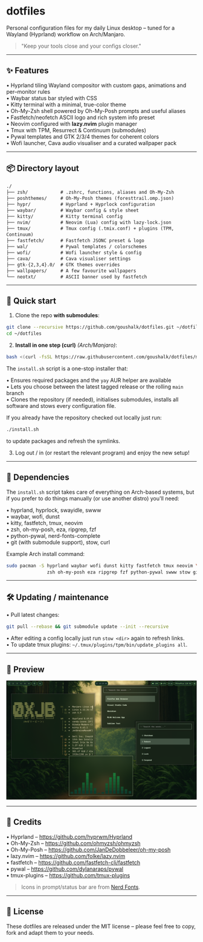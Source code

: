 # dotfiles

Personal configuration files for my daily Linux desktop – tuned for a Wayland (Hyprland) workflow on Arch/Manjaro.

> "Keep your tools close and your configs closer."

---

## ✨ Features

• Hyprland tiling Wayland compositor with custom gaps, animations and per–monitor rules  
• Waybar status bar styled with CSS  
• Kitty terminal with a minimal, true-color theme  
• Oh-My-Zsh shell powered by Oh-My-Posh prompts and useful aliases  
• Fastfetch/neofetch ASCII logo and rich system info preset  
• Neovim configured with **lazy.nvim** plugin manager  
• Tmux with TPM, Resurrect & Continuum (submodules)  
• Pywal templates and GTK 2/3/4 themes for coherent colors  
• Wofi launcher, Cava audio visualiser and a curated wallpaper pack

---

## 📦 Directory layout

```
./
├── zsh/            # .zshrc, functions, aliases and Oh-My-Zsh
├── poshthemes/     # Oh-My-Posh themes (foresttrail.omp.json)
├── hypr/           # Hyprland + Hyprlock configuration
├── waybar/         # Waybar config & style sheet
├── kitty/          # Kitty terminal config
├── nvim/           # Neovim (Lua) config with lazy-lock.json
├── tmux/           # Tmux config (.tmix.conf) + plugins (TPM, Continuum)
├── fastfetch/      # Fastfetch JSONC preset & logo
├── wal/            # Pywal templates / colorschemes
├── wofi/           # Wofi launcher style & config
├── cava/           # Cava visualiser settings
├── gtk-{2,3,4}.0/  # GTK themes overrides
├── wallpapers/     # A few favourite wallpapers
└── neotxt/         # ASCII banner used by fastfetch
```

---

## 🚀 Quick start

1. Clone the repo **with submodules**:

```bash
git clone --recursive https://github.com/goushalk/dotfiles.git ~/dotfiles
cd ~/dotfiles
```

2. **Install in one step (curl)** *(Arch/Manjaro)*:

```bash
bash <(curl -fsSL https://raw.githubusercontent.com/goushalk/dotfiles/main/install.sh)
```

The `install.sh` script is a one-stop installer that:

• Ensures required packages and the `yay` AUR helper are available  
• Lets you choose between the latest tagged release or the rolling `main` branch  
• Clones the repository (if needed), initialises submodules, installs all software and stows every configuration file.

If you already have the repository checked out locally just run:

```bash
./install.sh
```

to update packages and refresh the symlinks.

3. Log out / in (or restart the relevant program) and enjoy the new setup!

---

## 🔧 Dependencies

The `install.sh` script takes care of everything on Arch-based systems, but if you prefer to do things manually (or use another distro) you'll need:

• hyprland, hyprlock, swayidle, swww  
• waybar, wofi, dunst  
• kitty, fastfetch, tmux, neovim  
• zsh, oh-my-posh, eza, ripgrep, fzf  
• python-pywal, nerd-fonts-complete  
• git (with submodule support), stow, curl

Example Arch install command:

```bash
sudo pacman -S hyprland waybar wofi dunst kitty fastfetch tmux neovim \
               zsh oh-my-posh eza ripgrep fzf python-pywal swww stow git curl
```

---

## 🛠 Updating / maintenance

• Pull latest changes:
```bash
git pull --rebase && git submodule update --init --recursive
```
• After editing a config locally just run `stow <dir>` again to refresh links.  
• To update tmux plugins: `~/.tmux/plugins/tpm/bin/update_plugins all`.

---

## 📸 Preview

![rice](./assets/rizzzzzzzzzzeeeeeee.png)

---

## 🤝 Credits

• Hyprland – https://github.com/hyprwm/Hyprland  
• Oh-My-Zsh – https://github.com/ohmyzsh/ohmyzsh  
• Oh-My-Posh – https://github.com/JanDeDobbeleer/oh-my-posh  
• lazy.nvim – https://github.com/folke/lazy.nvim  
• fastfetch – https://github.com/fastfetch-cli/fastfetch  
• pywal – https://github.com/dylanaraps/pywal  
• tmux-plugins – https://github.com/tmux-plugins  

> Icons in prompt/status bar are from [Nerd Fonts](https://www.nerdfonts.com/).

---

## 📜 License

These dotfiles are released under the MIT license – please feel free to copy, fork and adapt them to your needs. 
